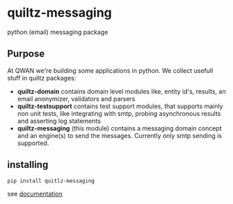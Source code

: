 # quiltz-messaging

python (email) messaging package 

## Purpose

At QWAN we're building some applications in python. We collect usefull stuff in
quiltz packages:

* **quiltz-domain** contains domain level modules like, entity id's, results, an
  email anonymizer, validators and parsers
* **quiltz-testsupport** contains test support modules, that supports mainly non
  unit tests, like integrating with smtp,  probing asynchronous results and
  asserting log statements
* **quiltz-messaging** (this module) contains a messaging domain concept and an
  engine(s) to send the messages. Currently only smtp sending is supported.

## installing 

```bash
pip install quitlz-messaging
```

see [documentation](doc/index.md)

